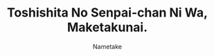 --- 
slug: "toshishita-no-senpai-chan-ni-wa-maketakunai"
title: "Toshishita No Senpai-chan Ni Wa, Maketakunai."
publishdate: "2018-12-19"
src: "https://365manga.net/manga/toshishita-no-senpai-chan-ni-wa-maketakunai"
author: "Nametake"
image: "https://data.365manga.net/images/thumbnails/32730-toshishita-no-senpai-chan-ni-wa-maketakunai.jpg"
tags: ["Comedy","Romance","Slice of life"]
chapters: ["Vol.1 Chapter 0.8: Seven: That's Right"," Let's Go To The Shrine! ","Vol.1 Chapter 0.7: Six: Self-destructed Conscience ","Vol.1 Chapter 0.6: Five: Everyone Has Their Own Standards ","Vol.1 Chapter 0.5: Extra: Before Becoming A Senpai ","Vol.1 Chapter 0.4: Four: One Completely Botched Up Work ","Vol.1 Chapter 0.3: Three: Before The Planted Image ","Vol.1 Chapter 0.2: Two: Unknowing Advice ","Vol.1 Chapter 0.1: One: It's Not A Part-time Job Without Overtimes"]
chapterlinks: ["https://365manga.net/toshishita-no-senpai-chan-ni-wa-maketakunai/chapter-0-8.html","https://365manga.net/toshishita-no-senpai-chan-ni-wa-maketakunai/chapter-0-7.html","https://365manga.net/toshishita-no-senpai-chan-ni-wa-maketakunai/chapter-0-6.html","https://365manga.net/toshishita-no-senpai-chan-ni-wa-maketakunai/chapter-0-5.html","https://365manga.net/toshishita-no-senpai-chan-ni-wa-maketakunai/chapter-0-4.html","https://365manga.net/toshishita-no-senpai-chan-ni-wa-maketakunai/chapter-0-3.html","https://365manga.net/toshishita-no-senpai-chan-ni-wa-maketakunai/chapter-0-2.html","https://365manga.net/toshishita-no-senpai-chan-ni-wa-maketakunai/chapter-0-1.html"]
description: "The story of an ordinary college student's interactions with his senpai at work, who happens to be in highschool."
---